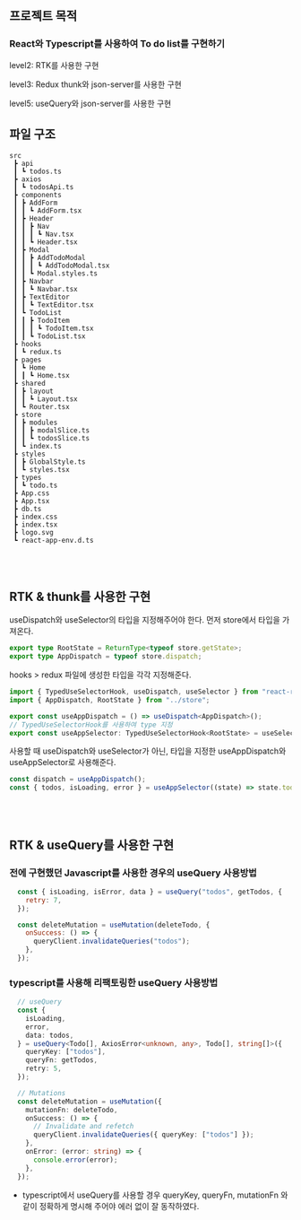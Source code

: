 ## 프로젝트 목적
### React와 Typescript를 사용하여 To do list를 구현하기

level2: RTK를 사용한 구현

level3: Redux thunk와 json-server를 사용한 구현

level5: useQuery와 json-server를 사용한 구현 


## 파일 구조
```
src
 ┣ api
 ┃ ┗ todos.ts
 ┣ axios
 ┃ ┗ todosApi.ts
 ┣ components
 ┃ ┣ AddForm
 ┃ ┃ ┗ AddForm.tsx
 ┃ ┣ Header
 ┃ ┃ ┣ Nav
 ┃ ┃ ┃ ┗ Nav.tsx
 ┃ ┃ ┗ Header.tsx
 ┃ ┣ Modal
 ┃ ┃ ┣ AddTodoModal
 ┃ ┃ ┃ ┗ AddTodoModal.tsx
 ┃ ┃ ┗ Modal.styles.ts
 ┃ ┣ Navbar
 ┃ ┃ ┗ Navbar.tsx
 ┃ ┣ TextEditor
 ┃ ┃ ┗ TextEditor.tsx
 ┃ ┗ TodoList
 ┃ ┃ ┣ TodoItem
 ┃ ┃ ┃ ┗ TodoItem.tsx
 ┃ ┃ ┗ TodoList.tsx
 ┣ hooks
 ┃ ┗ redux.ts
 ┣ pages
 ┃ ┗ Home
 ┃ ┃ ┗ Home.tsx
 ┣ shared
 ┃ ┣ layout
 ┃ ┃ ┗ Layout.tsx
 ┃ ┗ Router.tsx
 ┣ store
 ┃ ┣ modules
 ┃ ┃ ┣ modalSlice.ts
 ┃ ┃ ┗ todosSlice.ts
 ┃ ┗ index.ts
 ┣ styles
 ┃ ┣ GlobalStyle.ts
 ┃ ┗ styles.tsx
 ┣ types
 ┃ ┗ todo.ts
 ┣ App.css
 ┣ App.tsx
 ┣ db.ts
 ┣ index.css
 ┣ index.tsx
 ┣ logo.svg
 ┗ react-app-env.d.ts
```

<br><br>

## RTK & thunk를 사용한 구현

useDispatch와 useSelector의 타입을 지정해주어야 한다.
먼저 store에서 타입을 가져온다.
```ts
export type RootState = ReturnType<typeof store.getState>;
export type AppDispatch = typeof store.dispatch;
```
hooks > redux 파일에 생성한 타입을 각각 지정해준다.
```ts
import { TypedUseSelectorHook, useDispatch, useSelector } from "react-redux";
import { AppDispatch, RootState } from "../store";

export const useAppDispatch = () => useDispatch<AppDispatch>();
// TypedUseSelectorHook를 사용하여 type 지정
export const useAppSelector: TypedUseSelectorHook<RootState> = useSelector;
```

사용할 때 useDispatch와 useSelector가 아닌, 타입을 지정한 useAppDispatch와 useAppSelector로 사용해준다.
```ts
const dispatch = useAppDispatch();
const { todos, isLoading, error } = useAppSelector((state) => state.todosSlice);
```

<br><br>

## RTK & useQuery를 사용한 구현

### 전에 구현했던 Javascript를 사용한 경우의 useQuery 사용방법
```js
  const { isLoading, isError, data } = useQuery("todos", getTodos, {
    retry: 7,
  });
```

```js
  const deleteMutation = useMutation(deleteTodo, {
    onSuccess: () => {
      queryClient.invalidateQueries("todos");
    },
  });
```


### typescript를 사용해 리팩토링한 useQuery 사용방법

```ts
  // useQuery
  const {
    isLoading,
    error,
    data: todos,
  } = useQuery<Todo[], AxiosError<unknown, any>, Todo[], string[]>({
    queryKey: ["todos"],
    queryFn: getTodos,
    retry: 5,
  });
```

```ts
  // Mutations
  const deleteMutation = useMutation({
    mutationFn: deleteTodo,
    onSuccess: () => {
      // Invalidate and refetch
      queryClient.invalidateQueries({ queryKey: ["todos"] });
    },
    onError: (error: string) => {
      console.error(error);
    },
  });
```

- typescript에서 useQuery를 사용할 경우 queryKey, queryFn, mutationFn 와 같이 정확하게 명시해 주어야 에러 없이 잘 동작하였다.


